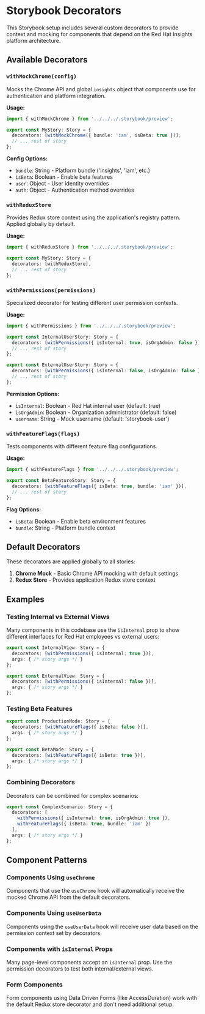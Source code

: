 # Storybook Decorators

This Storybook setup includes several custom decorators to provide context and mocking for components that depend on the Red Hat Insights platform architecture.

## Available Decorators

### `withMockChrome(config)`

Mocks the Chrome API and global `insights` object that components use for authentication and platform integration.

**Usage:**
```typescript
import { withMockChrome } from '../../../.storybook/preview';

export const MyStory: Story = {
  decorators: [withMockChrome({ bundle: 'iam', isBeta: true })],
  // ... rest of story
};
```

**Config Options:**
- `bundle`: String - Platform bundle ('insights', 'iam', etc.)
- `isBeta`: Boolean - Enable beta features
- `user`: Object - User identity overrides
- `auth`: Object - Authentication method overrides

### `withReduxStore`

Provides Redux store context using the application's registry pattern. Applied globally by default.

**Usage:**
```typescript
import { withReduxStore } from '../../../.storybook/preview';

export const MyStory: Story = {
  decorators: [withReduxStore],
  // ... rest of story
};
```

### `withPermissions(permissions)`

Specialized decorator for testing different user permission contexts.

**Usage:**
```typescript
import { withPermissions } from '../../../.storybook/preview';

export const InternalUserStory: Story = {
  decorators: [withPermissions({ isInternal: true, isOrgAdmin: false })],
  // ... rest of story
};

export const ExternalUserStory: Story = {
  decorators: [withPermissions({ isInternal: false, isOrgAdmin: false })],
  // ... rest of story
};
```

**Permission Options:**
- `isInternal`: Boolean - Red Hat internal user (default: true)
- `isOrgAdmin`: Boolean - Organization administrator (default: false)  
- `username`: String - Mock username (default: 'storybook-user')

### `withFeatureFlags(flags)`

Tests components with different feature flag configurations.

**Usage:**
```typescript
import { withFeatureFlags } from '../../../.storybook/preview';

export const BetaFeatureStory: Story = {
  decorators: [withFeatureFlags({ isBeta: true, bundle: 'iam' })],
  // ... rest of story
};
```

**Flag Options:**
- `isBeta`: Boolean - Enable beta environment features
- `bundle`: String - Platform bundle context

## Default Decorators

These decorators are applied globally to all stories:

1. **Chrome Mock** - Basic Chrome API mocking with default settings
2. **Redux Store** - Provides application Redux store context

## Examples

### Testing Internal vs External Views

Many components in this codebase use the `isInternal` prop to show different interfaces for Red Hat employees vs external users:

```typescript
export const InternalView: Story = {
  decorators: [withPermissions({ isInternal: true })],
  args: { /* story args */ }
};

export const ExternalView: Story = {
  decorators: [withPermissions({ isInternal: false })],  
  args: { /* story args */ }
};
```

### Testing Beta Features

```typescript
export const ProductionMode: Story = {
  decorators: [withFeatureFlags({ isBeta: false })],
  args: { /* story args */ }
};

export const BetaMode: Story = {
  decorators: [withFeatureFlags({ isBeta: true })],
  args: { /* story args */ }
};
```

### Combining Decorators

Decorators can be combined for complex scenarios:

```typescript
export const ComplexScenario: Story = {
  decorators: [
    withPermissions({ isInternal: true, isOrgAdmin: true }),
    withFeatureFlags({ isBeta: true, bundle: 'iam' })
  ],
  args: { /* story args */ }
};
```

## Component Patterns

### Components Using `useChrome`

Components that use the `useChrome` hook will automatically receive the mocked Chrome API from the default decorators.

### Components Using `useUserData`

Components using the `useUserData` hook will receive user data based on the permission context set by decorators.

### Components with `isInternal` Props

Many page-level components accept an `isInternal` prop. Use the permission decorators to test both internal/external views.

### Form Components

Form components using Data Driven Forms (like AccessDuration) work with the default Redux store decorator and don't need additional setup. 